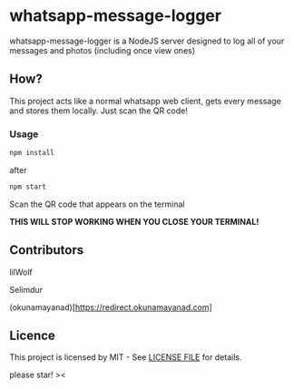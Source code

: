 # whatsapp-message-logger
whatsapp-message-logger is a NodeJS server designed to log all of your messages and photos (including once view ones)

## How?
This project acts like a normal whatsapp web client, gets every message and stores them locally. Just scan the QR code!

### Usage

```javascript
npm install
```
after 

```javascript
npm start
```

Scan the QR code that appears on the terminal

**THIS WILL STOP WORKING WHEN YOU CLOSE YOUR TERMINAL!**

## Contributors

lilWolf

Selimdur

(okunamayanad)[https://redirect.okunamayanad.com]

## Licence

This project is licensed by MIT - See [LICENSE FILE](LICENSE) for details.

please star! ><
